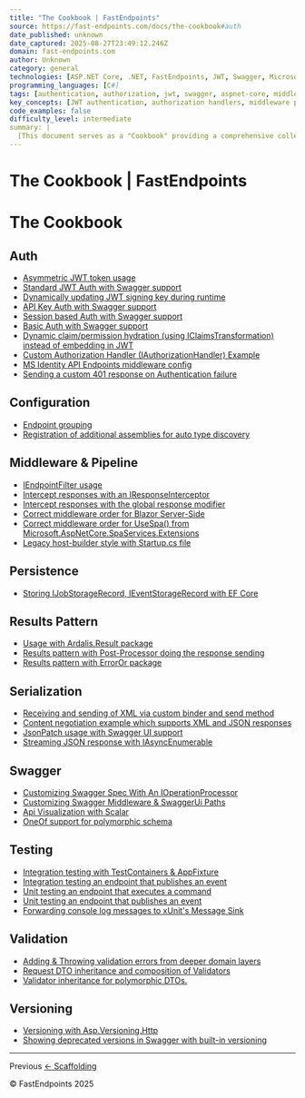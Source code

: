 ```yaml
---
title: "The Cookbook | FastEndpoints"
source: https://fast-endpoints.com/docs/the-cookbook#auth
date_published: unknown
date_captured: 2025-08-27T23:49:12.246Z
domain: fast-endpoints.com
author: Unknown
category: general
technologies: [ASP.NET Core, .NET, FastEndpoints, JWT, Swagger, Microsoft Identity API, Blazor Server-Side, Microsoft.AspNetCore.SpaServices.Extensions, Entity Framework Core, Ardalis.Result, ErrorOr, JsonPatch, Scalar, OneOf, TestContainers, xUnit, Asp.Versioning.Http]
programming_languages: [C#]
tags: [authentication, authorization, jwt, swagger, aspnet-core, middleware, data-access, testing, validation, api-versioning]
key_concepts: [JWT authentication, authorization handlers, middleware pipeline, ORM, results pattern, content negotiation, integration testing, API versioning]
code_examples: false
difficulty_level: intermediate
summary: |
  [This document serves as a "Cookbook" providing a comprehensive collection of practical examples and solutions for common tasks in modern web development, primarily within the FastEndpoints framework. It covers a wide array of topics, including various authentication and authorization schemes like JWT, API Key, and Basic Auth, along with Swagger integration for API documentation. The guide also delves into advanced configuration, middleware pipeline management, data persistence using Entity Framework Core, and different approaches to handling API responses with "Results Patterns." Furthermore, it offers insights into serialization (JSON, XML, JsonPatch), robust testing strategies (unit and integration), input validation, and API versioning. Each entry links to a Gist, providing direct code examples for implementation.]
---
```

# The Cookbook | FastEndpoints

# The Cookbook

## Auth

*   [Asymmetric JWT token usage](https://gist.github.com/dj-nitehawk/27550c40475ea528f5c187050fca9fba)
*   [Standard JWT Auth with Swagger support](https://gist.github.com/dj-nitehawk/3155971da1d2c9553ae6bcb00dfa6f4c)
*   [Dynamically updating JWT signing key during runtime](https://gist.github.com/dj-nitehawk/65b78b08075fae3070e9d30e2a59f4c1)
*   [API Key Auth with Swagger support](https://gist.github.com/dj-nitehawk/4efe5ef70f813aec2c55fff3bbb833c0)
*   [Session based Auth with Swagger support](https://gist.github.com/dj-nitehawk/ef60db792a56afc23537238e79257d13)
*   [Basic Auth with Swagger support](https://gist.github.com/dj-nitehawk/ef1adfb23f248d936da6fea0ba025f09)
*   [Dynamic claim/permission hydration (using IClaimsTransformation) instead of embedding in JWT](https://gist.github.com/dj-nitehawk/220363f14e649a2cb850d61f9bd793b5)
*   [Custom Authorization Handler (IAuthorizationHandler) Example](https://gist.github.com/dj-nitehawk/d2f585747c0711f92ab7c7923f670e29)
*   [MS Identity API Endpoints middleware config](https://gist.github.com/dj-nitehawk/83a2a863a12f84e65fc4d565657c8673)
*   [Sending a custom 401 response on Authentication failure](https://gist.github.com/dj-nitehawk/9654ae91808df04abcfd8ec21b373a7b)

## Configuration

*   [Endpoint grouping](https://gist.github.com/dj-nitehawk/5b3e73818f630c2fe90d9f4674847452)
*   [Registration of additional assemblies for auto type discovery](https://gist.github.com/dj-nitehawk/b3615fad393beabefe929e3f81af6822)

## Middleware & Pipeline

*   [IEndpointFilter usage](https://gist.github.com/dj-nitehawk/3edcd59ce03230b98369e2f2259bc5d3)
*   [Intercept responses with an IResponseInterceptor](https://gist.github.com/dj-nitehawk/7cef738cf5c0d5a26981524df9228349)
*   [Intercept responses with the global response modifier](https://gist.github.com/dj-nitehawk/be15f1125cafc4ddd1c233eca26c0a8a)
*   [Correct middleware order for Blazor Server-Side](https://gist.github.com/dj-nitehawk/171a4228be267ca9312e1ae882ee6d5b)
*   [Correct middleware order for UseSpa() from Microsoft.AspNetCore.SpaServices.Extensions](https://gist.github.com/dj-nitehawk/bb78ba5dc07c1e20538c046ad7e154c2)
*   [Legacy host-builder style with Startup.cs file](https://gist.github.com/dj-nitehawk/5d5d325e23c4be43aeccbcb0066a72b4)

## Persistence

*   [Storing IJobStorageRecord, IEventStorageRecord with EF Core](https://gist.github.com/dj-nitehawk/02420788fb0a72c4be4752be8bd4c40b)

## Results Pattern

*   [Usage with Ardalis.Result package](https://gist.github.com/dj-nitehawk/c209274f6bfcc7436d8f463f8ace554a)
*   [Results pattern with Post-Processor doing the response sending](https://gist.github.com/dj-nitehawk/6e23842dcb7640b165fd80ba57967540)
*   [Results pattern with ErrorOr package](https://gist.github.com/dj-nitehawk/66cba78a1a3a1e0799d87d67d8aa14bd)

## Serialization

*   [Receiving and sending of XML via custom binder and send method](https://gist.github.com/dj-nitehawk/c66990afc31ed9ad5063402fa295116a)
*   [Content negotiation example which supports XML and JSON responses](https://gist.github.com/dj-nitehawk/a8a60d7d7d5a1802490c36488857fe10)
*   [JsonPatch usage with Swagger UI support](https://gist.github.com/dj-nitehawk/842bb52479452fe185f58e385724cac)
*   [Streaming JSON response with IAsyncEnumerable](https://gist.github.com/dj-nitehawk/8d340c79757d73f2cdb534edf7276cf5)

## Swagger

*   [Customizing Swagger Spec With An IOperationProcessor](https://gist.github.com/dj-nitehawk/d172140b1f7d576e632a0d15e9682f54)
*   [Customizing Swagger Middleware & SwaggerUi Paths](https://gist.com/dj-nitehawk/ba223a3dd415407a3e664a4a2b61dbc7)
*   [Api Visualization with Scalar](https://gist.github.com/dj-nitehawk/c7052f01f3f650e67fb6782c84d3b5f0)
*   [OneOf support for polymorphic schema](https://gist.github.com/dj-nitehawk/8a938ac7edb1ac840ed0601121d557ea)

## Testing

*   [Integration testing with TestContainers & AppFixture](https://gist.github.com/dj-nitehawk/04a78cea10f2239eb81c958c52ec84e0)
*   [Integration testing an endpoint that publishes an event](https://gist.github.com/dj-nitehawk/ae85c63fefb1e8163fdd37ca6dcb7bfd)
*   [Unit testing an endpoint that executes a command](https://gist.github.com/dj-nitehawk/f0c5c95c57ac1f1d15c936e9d87734b0)
*   [Unit testing an endpoint that publishes an event](https://gist.github.com/dj-nitehawk/8ab7bb4ce5b69152b07b9186d7c40e40)
*   [Forwarding console log messages to xUnit's Message Sink](https://gist.github.com/dj-nitehawk/58c14fd593cf58fa5e8df95cfb9eb549)

## Validation

*   [Adding & Throwing validation errors from deeper domain layers](https://gist.github.com/dj-nitehawk/a3e673479c8f3fb3660cb837f9032031)
*   [Request DTO inheritance and composition of Validators](https://gist.github.com/dj-nitehawk/f2ba959b92d16cba8265e7c9b9ea957b)
*   [Validator inheritance for polymorphic DTOs.](https://gist.github.com/dj-nitehawk/d5e5b64f8fdc7ce90656305c6a40174e)

## Versioning

*   [Versioning with Asp.Versioning.Http](https://gist.github.com/dj-nitehawk/fbefbcb6273d372e5e5913accb18ab76)
*   [Showing deprecated versions in Swagger with built-in versioning](https://gist.github.com/dj-nitehawk/c32e7f887389460c661b955d233b650d)

---

Previous [<- Scaffolding](/docs/scaffolding)

© FastEndpoints 2025